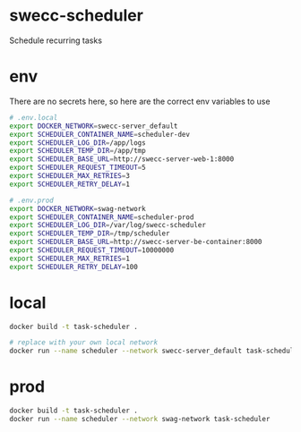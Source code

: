 # swecc-scheduler

Schedule recurring tasks

# env

There are no secrets here, so here are the correct env variables to use

```bash
# .env.local
export DOCKER_NETWORK=swecc-server_default
export SCHEDULER_CONTAINER_NAME=scheduler-dev
export SCHEDULER_LOG_DIR=/app/logs
export SCHEDULER_TEMP_DIR=/app/tmp
export SCHEDULER_BASE_URL=http://swecc-server-web-1:8000
export SCHEDULER_REQUEST_TIMEOUT=5
export SCHEDULER_MAX_RETRIES=3
export SCHEDULER_RETRY_DELAY=1
```

```bash
# .env.prod
export DOCKER_NETWORK=swag-network
export SCHEDULER_CONTAINER_NAME=scheduler-prod
export SCHEDULER_LOG_DIR=/var/log/swecc-scheduler
export SCHEDULER_TEMP_DIR=/tmp/scheduler
export SCHEDULER_BASE_URL=http://swecc-server-be-container:8000
export SCHEDULER_REQUEST_TIMEOUT=10000000
export SCHEDULER_MAX_RETRIES=1
export SCHEDULER_RETRY_DELAY=100
```

# local
```bash
docker build -t task-scheduler .

# replace with your own local network
docker run --name scheduler --network swecc-server_default task-scheduler
```

# prod
```bash
docker build -t task-scheduler .
docker run --name scheduler --network swag-network task-scheduler